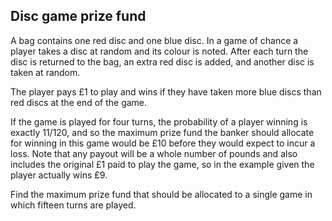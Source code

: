 ## Disc game prize fund

A bag contains one red disc and one blue disc. In a game of chance a player takes a disc at random and its colour is noted. After each turn the disc is returned to the bag, an extra red disc is added, and another disc is taken at random.

The player pays &#xA3;1 to play and wins if they have taken more blue discs than red discs at the end of the game.

If the game is played for four turns, the probability of a player winning is exactly 11/120, and so the maximum prize fund the banker should allocate for winning in this game would be &#xA3;10 before they would expect to incur a loss. Note that any payout will be a whole number of pounds and also includes the original &#xA3;1 paid to play the game, so in the example given the player actually wins &#xA3;9.

Find the maximum prize fund that should be allocated to a single game in which fifteen turns are played.

